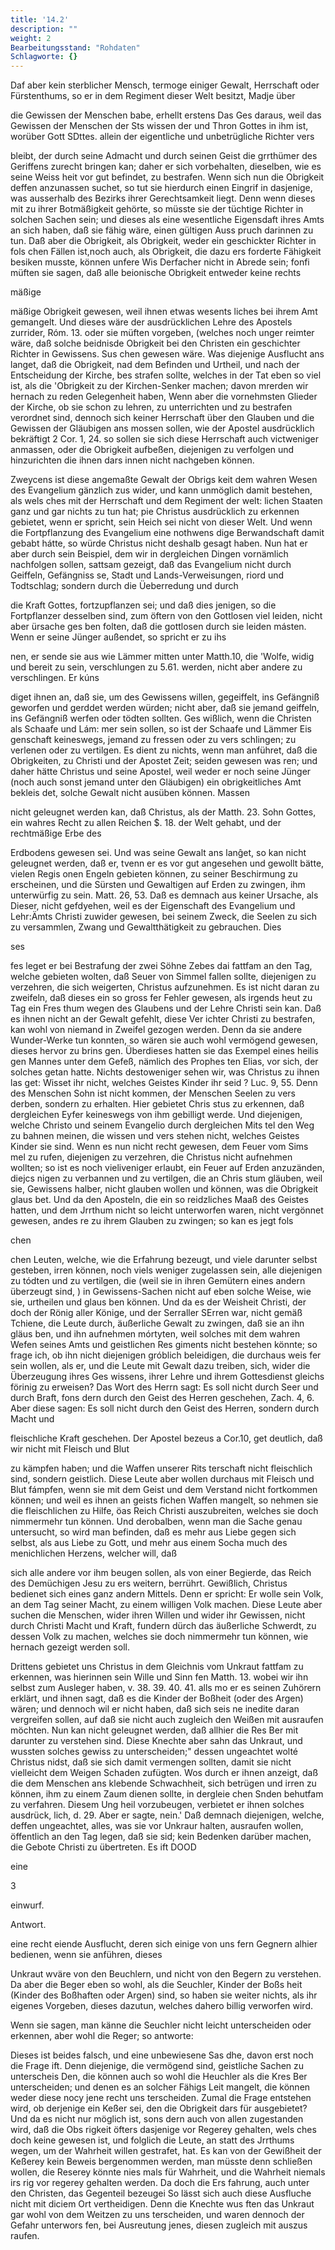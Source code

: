 ```yaml
---
title: '14.2'
description: ""
weight: 2
Bearbeitungsstand: "Rohdaten"
Schlagworte: {}
---
```

<!-- seite 676 -->


Daf aber kein sterblicher Mensch, termoge einiger Gewalt, Herrschaft oder Fürstenthums, so er in dem Regiment dieser Welt besitzt, Madje über

die Gewissen der Menschen babe, erhellt erstens Das Ges daraus, weil das Gewissen der Menschen der Sts wissen der und Thron Gottes in ihm ist, worüber Gott SDttes. allein der eigentliche und unbetrügliche Richter vers

bleibt, der durch seine Admacht und durch seinen Geist die grrthümer des Geriffens zurecht bringen kan; daher er sich vorbehalten, dieselben, wie es seine Weiss heit vor gut befindet, zu bestrafen. Wenn sich nun die Obrigkeit deffen anzunassen suchet, so tut sie hierdurch einen Eingrif in dasjenige, was ausserhalb des Bezirks ihrer Gerechtsamkeit liegt. Denn wenn dieses mit zu ihrer Botmäßigkeit gehörte, so müsste sie der tüchtige Richter in solchen Sachen sein; und dieses als eine wesentliche Eigensdaft ihres Amts an sich haben, daß sie fähig wäre, einen gültigen Auss pruch darinnen zu tun. Daß aber die Obrigkeit, als Obrigkeit, weder ein geschickter Richter in fols chen Fällen ist,noch auch, als Obrigkeit, die dazu ers forderte Fähigkeit besiken musste, können unfere Wis Derfacher nicht in Abrede sein; fonfi müften sie sagen, daß alle beionische Obrigkeit entweder keine rechts

mäßige

<!-- seite 677 -->

mäßige Obrigkeit gewesen, weil ihnen etwas wesents liches bei ihrem Amt gemangelt. Und dieses wäre der ausdrücklichen Lehre des Apostels zurrider, Róm. 13. oder sie müften vorgeben, (welches noch unger reimter wäre, daß solche beidnisde Obrigkeit bei den Christen ein geschichter Richter in Gewissens. Sus chen gewesen wäre. Was diejenige Ausflucht ans langet, daß die Obrigkeit, nad dem Befinden und Urtheil, und nach der Entscheidung der Kirche, bes strafen sollte, welches in der Tat eben so viel ist, als die 'Obrigkeit zu der Kirchen-Senker machen; davon mrerden wir hernach zu reden Gelegenheit haben, Wenn aber die vornehmsten Glieder der Kirche, ob sie schon zu lehren, zu unterrichten und zu bestrafen verordnet sind, dennoch sich keiner Herrschaft über den Glauben und die Gewissen der Gläubigen ans mossen sollen, wie der Apostel ausdrücklich bekräftigt 2 Cor. 1, 24. so sollen sie sich diese Herrschaft auch victweniger anmassen, oder die Obrigkeit aufbeßen, diejenigen zu verfolgen und hinzurichten die ihnen dars innen nicht nachgeben können.

Zweycens ist diese angemaßte Gewalt der Obrigs keit dem wahren Wesen des Evangelium gänzlich zus wider, und kann unmöglich damit bestehen, als wels ches mit der Herrschaft und dem Regiment der welt: lichen Staaten ganz und gar nichts zu tun hat; pie Christus ausdrücklich zu erkennen gebietet, wenn er spricht, sein Heich sei nicht von dieser Welt. Und wenn die Fortpflanzung des Evangelium eine nothwens dige Berwandschaft damit gebabt hátte, so würde Christus nicht deshalb gesagt haben. Nun hat er aber durch sein Beispiel, dem wir in dergleichen Dingen vornämlich nachfolgen sollen, sattsam gezeigt, daß das Evangelium nicht durch Geiffeln, Gefängniss se, Stadt und Lands-Verweisungen, riord und Todtschlag; sondern durch die Üeberredung und durch
<!-- seite 678 -->
die Kraft Gottes, fortzupflanzen sei; und daß dies jenigen, so die Fortpflanzer desselben sind, zum öftern von den Gottlosen viel leiden, nicht aber ürsache ges ben folten, daß die gottlosen durch sie leiden másten. Wenn er seine Jünger außendet, so spricht er zu ihs

nen, er sende sie aus wie Lämmer mitten unter Matth.10, die 'Wolfe, widig und bereit zu sein, verschlungen zu 5.61. werden, nicht aber andere zu verschlingen. Er kúns

diget ihnen an, daß sie, um des Gewissens willen, gegeiffelt, ins Gefängniß geworfen und gerddet werden würden; nicht aber, daß sie jemand geiffeln, ins Gefängniß werfen oder tödten sollten. Ges wißlich, wenn die Christen als Schaafe und Lám: mer sein sollen, so ist der Schaafe und Lämmer Eis genschaft keineswegs, jemand zu fressen oder zu vers schlingen; zu verlenen oder zu vertilgen. Es dient zu nichts, wenn man anführet, daß die Obrigkeiten, zu Christi und der Apostet Zeit; seiden gewesen was ren; und daher hätte Christus und seine Apostel, weil weder er noch seine Jünger (noch auch sonst jemand unter den Gläubigen) ein obrigkeitliches Amt bekleis det, solche Gewalt nicht ausüben können. Massen

nicht geleugnet werden kan, daß Christus, als der Matth. 23. Sohn Gottes, ein wahres Recht zu allen Reichen $. 18. der Welt gehabt, und der rechtmäßige Erbe des

Erdbodens gewesen sei. Und was seine Gewalt ans lanĝet, so kan nicht geleugnet werden, daß er, tvenn er es vor gut angesehen und gewollt bätte, vielen Regis onen Engeln gebieten können, zu seiner Beschirmung zu erscheinen, und die Sürsten und Gewaltigen auf Erden zu zwingen, ihm unterwürfig zu sein. Matt. 26, 53. Daß es demnach aus keiner Ursache, als Dieser, nicht gefdyehen, weil es der Eigenschaft des Evangelium und Lehr:Ämts Christi zuwider gewesen, bei seinem Zweck, die Seelen zu sich zu versammlen, Zwang und Gewaltthätigkeit zu gebrauchen. Dies

ses
<!-- seite 679 -->

fes leget er bei Bestrafung der zwei Söhne Zebes dai fattfam an den Tag, welche gebieten wolten, daß Seuer von Simmel fallen sollte, diejenigen zu verzehren, die sich weigerten, Christus aufzunehmen. Es ist nicht daran zu zweifeln, daß dieses ein so gross fer Fehler gewesen, als irgends heut zu Tag ein Fres thum wegen des Glaubens und der Lehre Christi sein kan. Daß es ihnen nicht an der Gewalt gefehlt, diese Ver ichter Christi zu bestrafen, kan wohl von niemand in Zweifel gezogen werden. Denn da sie andere Wunder-Werke tun konnten, so wären sie auch wohl vermögend gewesen, dieses hervor zu brins gen. Überdieses hatten sie das Exempel eines heilis gen Mannes unter dem Gefeß, nämlich des Prophes ten Elias, vor sich, der solches getan hatte. Nichts destoweniger sehen wir, was Christus zu ihnen las get: Wisset ihr nicht, welches Geistes Kinder ihr seid ? Luc. 9, 55. Denn des Menschen Sohn ist nicht kommen, der Menschen Seelen zu vers derben, sondern zu erhalten. Hier gebietet Chris stus zu erkennen, daß dergleichen Eyfer keineswegs von ihm gebilligt werde. Und diejenigen, welche Christo und seinem Evangelio durch dergleichen Mits tel den Weg zu bahnen meinen, die wissen und vers stehen nicht, welches Geistes Kinder sie sind. Wenn es nun nicht recht gewesen, dem Feuer vom Sims mel zu rufen, diejenigen zu verzehren, die Christus nicht aufnehmen wollten; so ist es noch vieliveniger erlaubt, ein Feuer auf Erden anzuzänden, diejcs nigen zu verbannen und zu vertilgen, die an Chris stum gläuben, weil sie, Gewissens halber, nicht glauben wollen und können, was die Obrigkeit glaus bet. Und da den Aposteln, die ein so reidzliches Maaß des Geistes hatten, und dem Jrrthum nicht so leicht unterworfen waren, nicht vergönnet gewesen, andes re zu ihrem Glauben zu zwingen; so kan es jegt fols

chen

<!-- seite 680 -->

chen Leuten, welche, wie die Erfahrung bezeugt, und viele darunter selbst gesteben, irren können, noch viels weniger zugelassen sein, alle diejenigen zu tódten und zu vertilgen, die (weil sie in ihren Gemütern eines andern überzeugt sind, ) in Gewissens-Sachen nicht auf eben solche Weise, wie sie, urtheilen und glaus ben können. Und da es der Weisheit Christi, der doch der Rönig aller Könige, und der Serraller SErren war, nicht gemäß Tchiene, die Leute durch, äußerliche Gewalt zu zwingen, daß sie an ihn gläus ben, und ihn aufnehmen mórtyten, weil solches mit dem wahren Wefen seines Amts und geistlichen Res giments nicht bestehen könnte; so frage ich, ob ihn nicht diejenigen gróblich beleidigen, die durchaus weis fer sein wollen, als er, und die Leute mit Gewalt dazu treiben, sich, wider die Überzeugung ihres Ges wissens, ihrer Lehre und ihrem Gottesdienst gleichs förinig zu erweisen? Das Wort des Herrn sagt: Es soll nicht durch Seer und durch Braft, fons dern durch den Geist des Herren geschehen, Zach. 4, 6. Aber diese sagen: Es soll nicht durch den Geist des Herren, sondern durch Macht und

fleischliche Kraft geschehen. Der Apostel bezeus a Cor.10, get deutlich, daß wir nicht mit Fleisch und Blut

zu kämpfen haben; und die Waffen unserer Rits terschaft nicht fleischlich sind, sondern geistlich. Diese Leute aber wollen durchaus mit Fleisch und Blut fámpfen, wenn sie mit dem Geist und dem Verstand nicht fortkommen können; und weil es ihnen an geists fichen Waffen mangelt, so nehmen sie die fleischlichen zu Hilfe, öas Reich Christi auszubreiten, welches sie doch nimmermehr tun können. Und derobalben, wenn man die Sache genau untersucht, so wird man befinden, daß es mehr aus Liebe gegen sich selbst, als aus Liebe zu Gott, und mehr aus einem Socha much des menichlichen Herzens, welcher will, daß
<!-- seite 681 -->

sich alle andere vor ihm beugen sollen, als von einer Begierde, das Reich des Demüchigen Jesu zu ers weitern, berrührt. Gewißlich, Christus bedienet sich eines ganz andern Mittels. Denn er spricht: Er wolle sein Volk, an dem Tag seiner Macht, zu einem willigen Volk machen. Diese Leute aber suchen die Menschen, wider ihren Willen und wider ihr Gewissen, nicht durch Christi Macht und Kraft, fundern dürch das äußerliche Schwerdt, zu dessen Volk zu machen, welches sie doch nimmermehr tun können, wie hernach gezeigt werden soll.

Drittens gebietet uns Christus in dem Gleichnis vom Unkraut fattfam zu erkennen, was hierinnen sein Wille und Sinn fen Matth. 13. wobei wir ihn selbst zum Ausleger haben, v. 38. 39. 40. 41. alls mo er es seinen Zuhörern erklärt, und ihnen sagt, daß es die Kinder der Boßheit (oder des Argen) wären; und dennoch wil er nicht haben, daß sich seis ne inedite daran vergreifen sollen, auf daß sie nicht auch zugleich den Weißen mit ausraufen möchten. Nun kan nicht geleugnet werden, daß allhier die Res Ber mit darunter zu verstehen sind. Diese Knechte aber sahn das Unkraut, und wussten solches gewiss zu unterscheiden;" dessen ungeachtet wolté Christus nidst, daß sie sich damit vermengen sollten, damit sie nicht vielleicht dem Weigen Schaden zufügten. Wos durch er ihnen anzeigt, daß die dem Menschen ans klebende Schwachheit, sich betrügen und irren zu können, ihm zu einem Zaum dienen sollte, in dergleie chen Snden behutfam zu verfahren. Diesem Ung heil vorzubeugen, verbietet er ihnen solches ausdrück, lich, d. 29. Aber er sagte, nein.' Daß demnach diejenigen, welche, deffen ungeachtet, alles, was sie vor Unkraur halten, ausraufen wollen, öffentlich an den Tag legen, daß sie sid; kein Bedenken darüber machen, die Gebote Christi zu übertreten. Es ift DOOD

eine

3

einwurf.

Antwort.
<!-- seite 682 -->

eine recht eiende Ausflucht, deren sich einige von uns fern Gegnern alhier bedienen, wenn sie anführen, dieses

Unkraut wväre von den Beuchlern, und nicht von den Begern zu verstehen. Da aber die Beger eben so wohl, als die Seuchler, Kinder der Boßs heit (Kinder des Boßhaften oder Argen) sind, so haben sie weiter nichts, als ihr eigenes Vorgeben, dieses dazutun, welches dahero billig verworfen wird.

Wenn sie sagen, man känne die Seuchler nicht leicht unterscheiden oder erkennen, aber wohl die Reger; so antworte:

Dieses ist beides falsch, und eine unbewiesene Sas dhe, davon erst noch die Frage ift. Denn diejenige, die vermögend sind, geistliche Sachen zu unterscheis Den, die können auch so wohl die Heuchler als die Kres Ber unterscheiden; und denen es an solcher Fähigs Leit mangelt, die können weder diese nocy jene recht uns terscheiden. Zumal die Frage entstehen wird, ob derjenige ein Keßer sei, den die Obrigkeit dars für ausgebietet? Und da es nicht nur möglich ist, sons dern auch von allen zugestanden wird, daß die Obs rigkeit öfters dasjenige vor Regerey gehalten, wels ches doch keine gewesen ist, und folglich die Leute, an statt des Jrrthums wegen, um der Wahrheit willen gestrafet, hat. Es kan von der Gewißheit der Keßerey kein Beweis bergenommen werden, man müsste denn schließen wollen, die Reserey könnte nies mals für Wahrheit, und die Wahrheit niemals irs rig vor regerey gehalten werden. Da doch die Ers fahrung, auch unter den Christen, das Gegenteil bezeugei So lässt sich auch diese Ausfluche nicht mit diciem Ort vertheidigen. Denn die Knechte wus ften das Unkraut gar wohl von dem Weitzen zu uns terscheiden, und waren dennoch der Gefahr unterwors fen, bei Ausreutung jenes, diesen zugleich mit auszus raufen.
